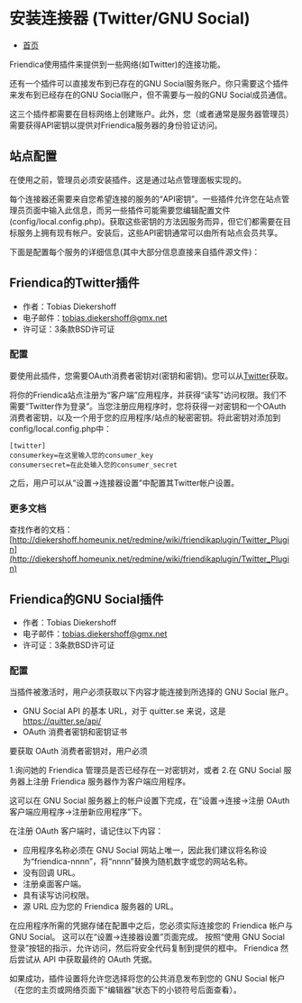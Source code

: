 安装连接器 (Twitter/GNU Social)
==================================================

* [首页](help)

Friendica使用插件来提供到一些网络(如Twitter)的连接功能。

还有一个插件可以直接发布到已存在的GNU Social服务账户。你只需要这个插件来发布到已经存在的GNU Social账户，但不需要与一般的GNU Social成员通信。

这三个插件都需要在目标网络上创建账户。此外，您（或者通常是服务器管理员）需要获得API密钥以提供对Friendica服务器的身份验证访问。

站点配置
---

在使用之前，管理员必须安装插件。这是通过站点管理面板实现的。

每个连接器还需要来自您希望连接的服务的“API密钥”。一些插件允许您在站点管理员页面中输入此信息，而另一些插件可能需要您编辑配置文件(config/local.config.php)。获取这些密钥的方法因服务而异，但它们都需要在目标服务上拥有现有帐户。安装后，这些API密钥通常可以由所有站点会员共享。

下面是配置每个服务的详细信息(其中大部分信息直接来自插件源文件)：

Friendica的Twitter插件
---

* 作者：Tobias Diekershoff
* 电子邮件：tobias.diekershoff@gmx.net
* 许可证：3条款BSD许可证

### 配置

要使用此插件，您需要OAuth消费者密钥对(密钥和密钥)。您可以从[Twitter](https://twitter.com/apps)获取。

将你的Friendica站点注册为“客户端”应用程序，并获得“读写”访问权限。我们不需要“Twitter作为登录”。当您注册应用程序时，您将获得一对密钥和一个OAuth消费者密钥，以及一个用于您的应用程序/站点的秘密密钥。将此密钥对添加到config/local.config.php中：

	[twitter]
	consumerkey=在这里输入您的consumer_key
	consumersecret=在此处输入您的consumer_secret

之后，用户可以从“设置→连接器设置”中配置其Twitter帐户设置。

### 更多文档

查找作者的文档：[http://diekershoff.homeunix.net/redmine/wiki/friendikaplugin/Twitter_Plugin](http://diekershoff.homeunix.net/redmine/wiki/friendikaplugin/Twitter_Plugin)

Friendica的GNU Social插件
---

* 作者：Tobias Diekershoff
* 电子邮件：tobias.diekershoff@gmx.net
* 许可证：3条款BSD许可证

### 配置

当插件被激活时，用户必须获取以下内容才能连接到所选择的 GNU Social 账户。

* GNU Social API 的基本 URL，对于 quitter.se 来说，这是 https://quitter.se/api/
* OAuth 消费者密钥和密钥证书

要获取 OAuth 消费者密钥对，用户必须

1.询问她的 Friendica 管理员是否已经存在一对密钥对，或者
2.在 GNU Social 服务器上注册 Friendica 服务器作为客户端应用程序。

这可以在 GNU Social 服务器上的帐户设置下完成，在“设置->连接->注册 OAuth 客户端应用程序->注册新应用程序”下。

在注册 OAuth 客户端时，请记住以下内容：

* 应用程序名称必须在 GNU Social 网站上唯一，因此我们建议将名称设为“friendica-nnnn”，将“nnnn”替换为随机数字或您的网站名称。
* 没有回调 URL。
* 注册桌面客户端。
* 具有读写访问权限。
* 源 URL 应为您的 Friendica 服务器的 URL。

在应用程序所需的凭据存储在配置中之后，您必须实际连接您的 Friendica 帐户与 GNU Social。
这可以在“设置->连接器设置”页面完成。
按照“使用 GNU Social 登录”按钮的指示，允许访问，然后将安全代码复制到提供的框中。
Friendica 然后尝试从 API 中获取最终的 OAuth 凭据。

如果成功，插件设置将允许您选择将您的公共消息发布到您的 GNU Social 帐户（在您的主页或网络页面下“编辑器”状态下的小锁符号后面查看）。
